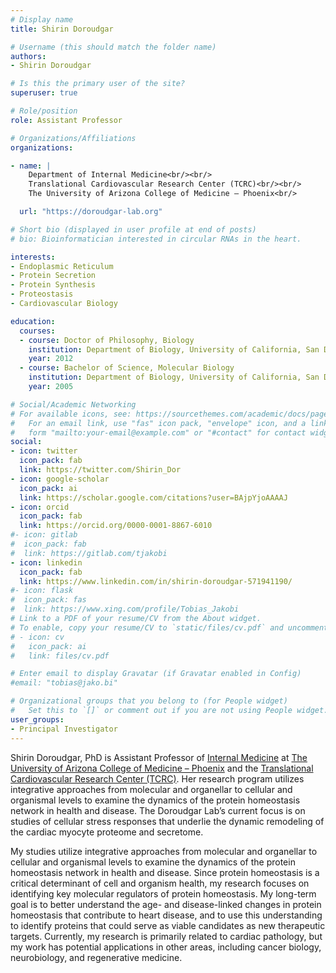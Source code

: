 ```yaml
---
# Display name
title: Shirin Doroudgar

# Username (this should match the folder name)
authors:
- Shirin Doroudgar

# Is this the primary user of the site?
superuser: true

# Role/position
role: Assistant Professor

# Organizations/Affiliations
organizations:

- name: | 
    Department of Internal Medicine<br/><br/>
    Translational Cardiovascular Research Center (TCRC)<br/><br/>
    The University of Arizona College of Medicine – Phoenix<br/>

  url: "https://doroudgar-lab.org"

# Short bio (displayed in user profile at end of posts)
# bio: Bioinformatician interested in circular RNAs in the heart.

interests:
- Endoplasmic Reticulum
- Protein Secretion
- Protein Synthesis
- Proteostasis
- Cardiovascular Biology

education:
  courses:
  - course: Doctor of Philosophy, Biology
    institution: Department of Biology, University of California, San Diego, CA
    year: 2012
  - course: Bachelor of Science, Molecular Biology
    institution: Department of Biology, University of California, San Diego, CA
    year: 2005

# Social/Academic Networking
# For available icons, see: https://sourcethemes.com/academic/docs/page-builder/#icons
#   For an email link, use "fas" icon pack, "envelope" icon, and a link in the
#   form "mailto:your-email@example.com" or "#contact" for contact widget.
social:
- icon: twitter
  icon_pack: fab
  link: https://twitter.com/Shirin_Dor
- icon: google-scholar
  icon_pack: ai
  link: https://scholar.google.com/citations?user=BAjpYjoAAAAJ
- icon: orcid
  icon_pack: fab
  link: https://orcid.org/0000-0001-8867-6010
#- icon: gitlab
#  icon_pack: fab
#  link: https://gitlab.com/tjakobi 
- icon: linkedin
  icon_pack: fab
  link: https://www.linkedin.com/in/shirin-doroudgar-571941190/
#- icon: flask
#  icon_pack: fas
#  link: https://www.xing.com/profile/Tobias_Jakobi
# Link to a PDF of your resume/CV from the About widget.
# To enable, copy your resume/CV to `static/files/cv.pdf` and uncomment the lines below.
# - icon: cv
#   icon_pack: ai
#   link: files/cv.pdf

# Enter email to display Gravatar (if Gravatar enabled in Config)
#email: "tobias@jako.bi"

# Organizational groups that you belong to (for People widget)
#   Set this to `[]` or comment out if you are not using People widget.
user_groups:
- Principal Investigator
---
```


Shirin Doroudgar, PhD is Assistant Professor of [Internal Medicine](https://phoenixmed.arizona.edu/medicine) at [The University of Arizona College of Medicine – Phoenix](https://phoenixmed.arizona.edu/) and the [Translational Cardiovascular Research Center (TCRC)](https://phoenixmed.arizona.edu/tcrc). Her research program utilizes integrative approaches from molecular and organellar to cellular and organismal levels to examine the dynamics of the protein homeostasis network in health and disease. The Doroudgar Lab’s current focus is on studies of cellular stress responses that underlie the dynamic remodeling of the cardiac myocyte proteome and secretome.

My studies utilize integrative approaches from molecular and organellar to cellular and organismal levels to examine the dynamics of the protein homeostasis network in health and disease. Since protein homeostasis is a critical determinant of cell and organism health, my research focuses on identifying key molecular regulators of protein homeostasis. My long-term goal is to better understand the age- and disease-linked changes in protein homeostasis that contribute to heart disease, and to use this understanding to identify proteins that could serve as viable candidates as new therapeutic targets. Currently, my research is primarily related to cardiac pathology, but my work has potential applications in other areas, including cancer biology, neurobiology, and regenerative medicine.
